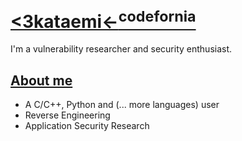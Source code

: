 # [<3kataemi←<sup>codefornia</sup>](https://github.com/kataemi)


I'm a vulnerability researcher and security enthusiast.

## [About me](https://github.com/kataemi)
-  A C/C++, Python and (... more languages) user
-  Reverse Engineering
-  Application Security Research

